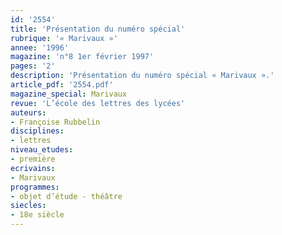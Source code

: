 ```yaml
---
id: '2554'
title: 'Présentation du numéro spécial'
rubrique: '« Marivaux »'
annee: '1996'
magazine: 'n°8 1er février 1997'
pages: '2'
description: 'Présentation du numéro spécial « Marivaux ».'
article_pdf: '2554.pdf'
magazine_special: Marivaux
revue: 'L’école des lettres des lycées'
auteurs:
- Françoise Rubbelin
disciplines:
- lettres
niveau_etudes:
- première
ecrivains:
- Marivaux
programmes:
- objet d’étude - théâtre
siecles:
- 18e siècle
---
```

